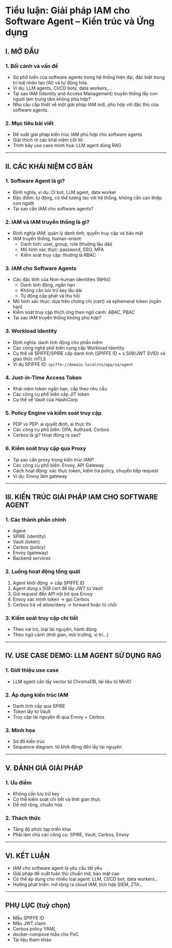 # Tiểu luận: Giải pháp IAM cho Software Agent – Kiến trúc và Ứng dụng

## I. MỞ ĐẦU

### 1. Bối cảnh và vấn đề
- Sự phổ biến của software agents trong hệ thống hiện đại, đặc biệt trong trí tuệ nhân tạo (AI) và tự động hóa.
- Ví dụ: LLM agents, CI/CD bots, data workers,...
- Tại sao IAM (Identity and Access Management) truyền thống lấy con nguời làm trung tâm không phù hợp?
- Nhu cầu cấp thiết về một giải pháp IAM mới, phù hợp với đặc thù của software agents.

### 2. Mục tiêu bài viết
- Đề xuất giải pháp kiến trúc IAM phù hợp cho software agents
- Giải thích rõ các khái niệm cốt lõi
- Trình bày use case minh họa: LLM agent dùng RAG

---

## II. CÁC KHÁI NIỆM CƠ BẢN

### 1. Software Agent là gì?
- Định nghĩa, ví dụ: CI bot, LLM agent, data worker
- Đặc điểm: tự động, có thể tương tác với hệ thống, không cần can thiệp con người
- Tại sao cần IAM cho software agents?

### 2. IAM và IAM truyền thống là gì?
- Định nghĩa IAM: quản lý danh tính, quyền truy cập và bảo mật
- IAM truyền thống, human-orient:
    - Danh tính: user, group, role (thường lâu dài)
    - Mô hình xác thực: password, SSO, MFA
    - Kiểm soát truy cập: thường là RBAC

### 3. IAM cho Software Agents
- Các đặc tính của Non-human identities (NHIs):
    - Danh tính động, ngắn hạn
    - Không cần lưu trữ key lâu dài
    - Tự động cấp phát và thu hồi
- Mô hình xác thực: dựa trên chứng chỉ (cert) và ephemeral token (ngắn hạn)
- Kiểm soát truy cập thích ứng theo ngữ cảnh: ABAC, PBAC
- Tại sao IAM truyền thống không phù hợp?

### 3. Workload Identity
- Định nghĩa: danh tính động cho phần mềm
- Các công nghệ phổ biến cung cấp Workload Identity
- Cụ thể về SPIFFE/SPIRE cấp danh tính (SPIFFE ID + x.509/JWT SVID) và giao thức mTLS
- Ví dụ SPIFFE ID: `spiffe://domain.local/ns/app/sa/agent`

### 4. Just-in-Time Access Token
- Khái niệm token ngắn hạn, cấp theo nhu cầu
- Các công cụ phổ biến cấp JIT token 
- Cụ thể về Vault của HashiCorp

### 5. Policy Engine và kiểm soát truy cập
- PDP vs PEP: ai quyết định, ai thực thi
- Các công cụ phổ biến: OPA, Authzed, Cerbos
- Cerbos là gì? Hoạt động ra sao?

### 6. Kiểm soát truy cập qua Proxy
- Tại sao cần proxy trong kiến trúc IAM?
- Các công cụ phổ biến: Envoy, API Gateway
- Cách hoạt động: xác thực token, kiểm tra policy, chuyển tiếp request
- Ví dụ: Envoy làm gateway

---

## III. KIẾN TRÚC GIẢI PHÁP IAM CHO SOFTWARE AGENT

### 1. Các thành phần chính
- Agent
- SPIRE (identity)
- Vault (token)
- Cerbos (policy)
- Envoy (gateway)
- Backend services

### 2. Luồng hoạt động tổng quát
1. Agent khởi động → cấp SPIFFE ID
2. Agent dùng x.509 cert để lấy JWT từ Vault
3. Gửi request đến API nội bộ qua Envoy
4. Envoy xác minh token → gọi Cerbos
5. Cerbos trả về allow/deny → forward hoặc từ chối

### 3. Kiểm soát truy cập chi tiết
- Theo vai trò, loại tài nguyên, hành động
- Theo ngữ cảnh (thời gian, môi trường, vị trí...)

---

## IV. USE CASE DEMO: LLM AGENT SỬ DỤNG RAG

### 1. Giới thiệu use case
- LLM agent cần lấy vector từ ChromaDB, tài liệu từ MinIO

### 2. Áp dụng kiến trúc IAM
- Danh tính cấp qua SPIRE
- Token lấy từ Vault
- Truy cập tài nguyên đi qua Envoy + Cerbos

### 3. Minh họa
- Sơ đồ kiến trúc
- Sequence diagram: từ khởi động đến lấy tài nguyên

---

## V. ĐÁNH GIÁ GIẢI PHÁP

### 1. Ưu điểm
- Không cần lưu trữ key
- Có thể kiểm soát chi tiết và thời gian thực
- Dễ mở rộng, chuẩn hóa

### 2. Thách thức
- Tăng độ phức tạp triển khai
- Phải làm chủ các công cụ: SPIRE, Vault, Cerbos, Envoy

---

## VI. KẾT LUẬN

- IAM cho software agent là yêu cầu tất yếu
- Giải pháp đề xuất tuân thủ chuẩn mở, bảo mật cao
- Có thể áp dụng cho nhiều loại agent: LLM, CI/CD bot, data workers...
- Hướng phát triển: mở rộng ra cloud IAM, tích hợp SIEM, ZTA...

---

## PHỤ LỤC (tuỳ chọn)
- Mẫu SPIFFE ID
- Mẫu JWT claim
- Cerbos policy YAML
- docker-compose mẫu cho PoC
- Tài liệu tham khảo
